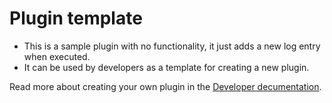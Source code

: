 # Plugin template

* This is a sample plugin with no functionality, it just adds a new log entry when executed.
* It can be used by developers as a template for creating a new plugin.  

Read more about creating your own plugin in the [Developer decumentation](https://github.com/Ubiquiti-App/UCRM-plugins/blob/master/docs/index.md]).

